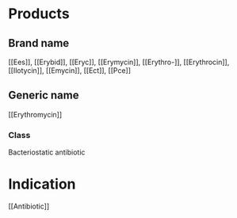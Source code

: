 # Products

## Brand name
[[Ees]], [[Erybid]], [[Eryc]], [[Erymycin]], [[Erythro-]], [[Erythrocin]], [[Ilotycin]], [[Emycin]], [[Ect]], [[Pce]]

## Generic name
[[Erythromycin]]

### Class
Bacteriostatic antibiotic

# Indication
[[Antibiotic]]

